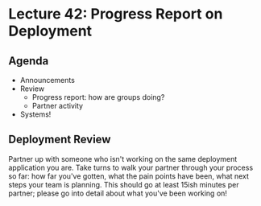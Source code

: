 # Lecture 42: Progress Report on Deployment

## Agenda
- Announcements
- Review
    - Progress report: how are groups doing?
    - Partner activity
- Systems!

## Deployment Review

Partner up with someone who isn't working on the same deployment application you are. Take turns to walk your partner through your process so far: how far you've gotten, what the pain points have been, what next steps your team is planning. This should go at least 15ish minutes per partner; please go into detail about what you've been working on!
